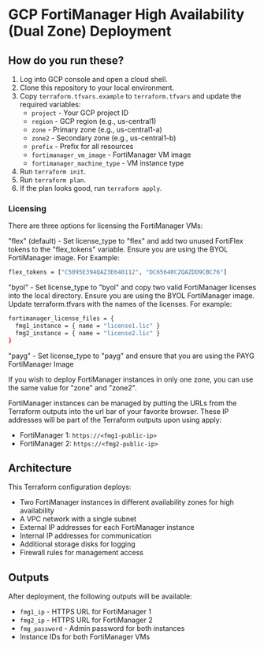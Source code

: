 # GCP FortiManager High Availability (Dual Zone) Deployment

## How do you run these?

1. Log into GCP console and open a cloud shell.
1. Clone this repository to your local environment.
1. Copy `terraform.tfvars.example` to `terraform.tfvars` and update the required variables:
   - `project` - Your GCP project ID
   - `region` - GCP region (e.g., us-central1)
   - `zone` - Primary zone (e.g., us-central1-a)
   - `zone2` - Secondary zone (e.g., us-central1-b)
   - `prefix` - Prefix for all resources
   - `fortimanager_vm_image` - FortiManager VM image
   - `fortimanager_machine_type` - VM instance type
1. Run `terraform init`.
1. Run `terraform plan`.
1. If the plan looks good, run `terraform apply`.

### Licensing

There are three options for licensing the FortiManager VMs:

"flex" (default) - Set license_type to "flex" and add two unused FortiFlex tokens to the "flex_tokens" variable. Ensure you are using the BYOL FortiManager image. For Example:

```sh
flex_tokens = ["C5095E394QAZ3E640112", "DC65640C2QAZDD9CBC76"]
```

"byol" - Set license_type to "byol" and copy two valid FortiManager licenses into the local directory. Ensure you are using the BYOL FortiManager image. Update terraform.tfvars with the names of the licenses. For example:

```sh
fortimanager_license_files = {
  fmg1_instance = { name = "license1.lic" }
  fmg2_instance = { name = "license2.lic" }
}
```

"payg" - Set license_type to "payg" and ensure that you are using the PAYG FortiManager Image

If you wish to deploy FortiManager instances in only one zone, you can use the same value for "zone" and "zone2".

FortiManager instances can be managed by putting the URLs from the Terraform outputs into the url bar of your favorite browser. These IP addresses will be part of the Terraform outputs upon using apply:

- FortiManager 1: `https://<fmg1-public-ip>`
- FortiManager 2: `https://<fmg2-public-ip>`

## Architecture

This Terraform configuration deploys:

- Two FortiManager instances in different availability zones for high availability
- A VPC network with a single subnet
- External IP addresses for each FortiManager instance
- Internal IP addresses for communication
- Additional storage disks for logging
- Firewall rules for management access

## Outputs

After deployment, the following outputs will be available:

- `fmg1_ip` - HTTPS URL for FortiManager 1
- `fmg2_ip` - HTTPS URL for FortiManager 2  
- `fmg_password` - Admin password for both instances
- Instance IDs for both FortiManager VMs